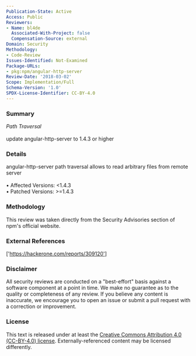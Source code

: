 ```yaml
---
Publication-State: Active
Access: Public
Reviewers:
- Name: bl4de
  Associated-With-Project: false
  Compensation-Source: external
Domain: Security
Methodology:
- Code-Review
Issues-Identified: Not-Examined
Package-URLs:
- pkg:npm/angular-http-server
Review-Date: '2018-03-02'
Scope: Implementation/Full
Schema-Version: '1.0'
SPDX-License-Identifier: CC-BY-4.0
---
```

### Summary
*Path Traversal*<br><br>update angular-http-server to 1.4.3 or higher
### Details
angular-http-server path traversal allows to read arbitrary files from remote server
<br><br>• Affected Versions: <1.4.3
<br>• Patched Versions: >=1.4.3
### Methodology
This review was taken directly from the Security Advisories section of npm's official website.
### External References
['https://hackerone.com/reports/309120']
### Disclaimer
All security reviews are conducted on a "best-effort" basis against a software component at a point in time. We make no guarantee as to the quality or completeness of any review. If you believe any content is inaccurate, we encourage you to open an issue or submit a pull request with a correction or improvement.
### License
This text is released under at least the [Creative Commons Attribution 4.0 (CC-BY-4.0) license](https://creativecommons.org/licenses/by/4.0/legalcode.txt). Externally-referenced content may be licensed differently.
